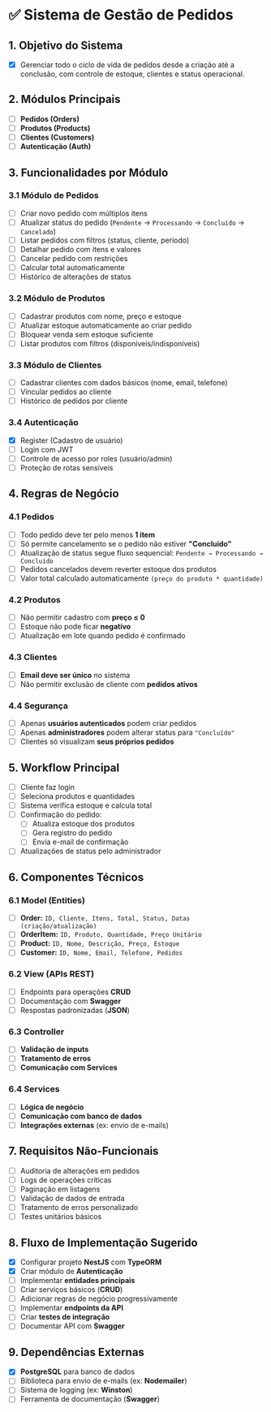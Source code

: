 # ✅ Sistema de Gestão de Pedidos

## 1. Objetivo do Sistema

- [x] Gerenciar todo o ciclo de vida de pedidos desde a criação até a conclusão, com controle de estoque, clientes e status operacional.

## 2. Módulos Principais

- [ ] **Pedidos (Orders)**
- [ ] **Produtos (Products)**
- [ ] **Clientes (Customers)**
- [ ] **Autenticação (Auth)**

## 3. Funcionalidades por Módulo

### 3.1 Módulo de Pedidos

- [ ] Criar novo pedido com múltiplos itens
- [ ] Atualizar status do pedido (`Pendente` → `Processando` → `Concluído` → `Cancelado`)
- [ ] Listar pedidos com filtros (status, cliente, período)
- [ ] Detalhar pedido com itens e valores
- [ ] Cancelar pedido com restrições
- [ ] Calcular total automaticamente
- [ ] Histórico de alterações de status

### 3.2 Módulo de Produtos

- [ ] Cadastrar produtos com nome, preço e estoque
- [ ] Atualizar estoque automaticamente ao criar pedido
- [ ] Bloquear venda sem estoque suficiente
- [ ] Listar produtos com filtros (disponíveis/indisponíveis)

### 3.3 Módulo de Clientes

- [ ] Cadastrar clientes com dados básicos (nome, email, telefone)
- [ ] Vincular pedidos ao cliente
- [ ] Histórico de pedidos por cliente

### 3.4 Autenticação

- [x] Register (Cadastro de usuário)
- [ ] Login com JWT
- [ ] Controle de acesso por roles (usuário/admin)
- [ ] Proteção de rotas sensíveis

## 4. Regras de Negócio

### 4.1 Pedidos

- [ ] Todo pedido deve ter pelo menos **1 item**
- [ ] Só permite cancelamento se o pedido não estiver **"Concluído"**
- [ ] Atualização de status segue fluxo sequencial: `Pendente → Processando → Concluído`
- [ ] Pedidos cancelados devem reverter estoque dos produtos
- [ ] Valor total calculado automaticamente `(preço do produto * quantidade)`

### 4.2 Produtos

- [ ] Não permitir cadastro com **preço ≤ 0**
- [ ] Estoque não pode ficar **negativo**
- [ ] Atualização em lote quando pedido é confirmado

### 4.3 Clientes

- [ ] **Email deve ser único** no sistema
- [ ] Não permitir exclusão de cliente com **pedidos ativos**

### 4.4 Segurança

- [ ] Apenas **usuários autenticados** podem criar pedidos
- [ ] Apenas **administradores** podem alterar status para `"Concluído"`
- [ ] Clientes só visualizam **seus próprios pedidos**

## 5. Workflow Principal

- [ ] Cliente faz login
- [ ] Seleciona produtos e quantidades
- [ ] Sistema verifica estoque e calcula total
- [ ] Confirmação do pedido:
  - [ ] Atualiza estoque dos produtos
  - [ ] Gera registro do pedido
  - [ ] Envia e-mail de confirmação
- [ ] Atualizações de status pelo administrador

## 6. Componentes Técnicos

### 6.1 Model (Entities)

- [ ] **Order:** `ID, Cliente, Itens, Total, Status, Datas (criação/atualização)`
- [ ] **OrderItem:** `ID, Produto, Quantidade, Preço Unitário`
- [ ] **Product:** `ID, Nome, Descrição, Preço, Estoque`
- [ ] **Customer:** `ID, Nome, Email, Telefone, Pedidos`

### 6.2 View (APIs REST)

- [ ] Endpoints para operações **CRUD**
- [ ] Documentação com **Swagger**
- [ ] Respostas padronizadas (**JSON**)

### 6.3 Controller

- [ ] **Validação de inputs**
- [ ] **Tratamento de erros**
- [ ] **Comunicação com Services**

### 6.4 Services

- [ ] **Lógica de negócio**
- [ ] **Comunicação com banco de dados**
- [ ] **Integrações externas** (ex: envio de e-mails)

## 7. Requisitos Não-Funcionais

- [ ] Auditoria de alterações em pedidos
- [ ] Logs de operações críticas
- [ ] Paginação em listagens
- [ ] Validação de dados de entrada
- [ ] Tratamento de erros personalizado
- [ ] Testes unitários básicos

## 8. Fluxo de Implementação Sugerido

- [x] Configurar projeto **NestJS** com **TypeORM**
- [x] Criar módulo de **Autenticação**
- [ ] Implementar **entidades principais**
- [ ] Criar serviços básicos (**CRUD**)
- [ ] Adicionar regras de negócio progressivamente
- [ ] Implementar **endpoints da API**
- [ ] Criar **testes de integração**
- [ ] Documentar API com **Swagger**

## 9. Dependências Externas

- [x] **PostgreSQL** para banco de dados
- [ ] Biblioteca para envio de e-mails (ex: **Nodemailer**)
- [ ] Sistema de logging (ex: **Winston**)
- [ ] Ferramenta de documentação (**Swagger**)
